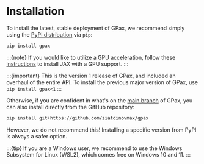 # Installation

To install the latest, stable deployment of GPax, we recommend simply using the [PyPI distribution](https://pypi.org/project/gpax/) via `pip`:

```bash
pip install gpax
```

:::{note}
If you would like to utilize a GPU acceleration, follow these [instructions](https://github.com/google/jax#installation) to install JAX with a GPU support.
:::

:::{important}
This is the version 1 release of GPax, and included an overhaul of the entire API. To install the previous major version of GPax, use `pip install gpax<1`
:::

Otherwise, if you are confident in what's on the [main branch](https://github.com/ziatdinovmax/gpax) of GPax, you can also install directly from the GitHub repository:

```bash
pip install git+https://github.com/ziatdinovmax/gpax
```

However, we do not recommend this! Installing a specific version from PyPI is always a safer option.

:::{tip}
If you are a Windows user, we recommend to use the Windows Subsystem for Linux (WSL2), which comes free on Windows 10 and 11.
:::

